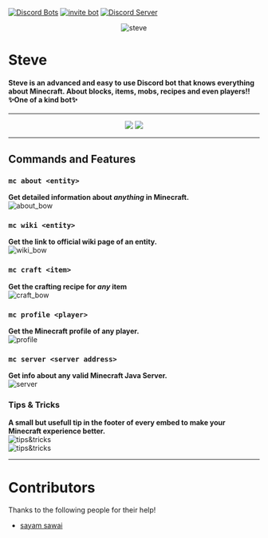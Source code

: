 [![Discord Bots](https://top.gg/api/widget/status/784725037172129803.svg)](https://top.gg/bot/784725037172129803)
[![invite bot](https://img.shields.io/static/v1?style=flat&logo=discord&logoColor=FFF&label=&message=invite%20bot&color=7289DA)](https://top.gg/bot/784725037172129803)
[![Discord Server](https://badgen.net/badge/discord/join%20chat/7289DA?icon=discord)](https://discord.gg/dKVfhV2jfn)

<p align=center>
<img src="https://cdn.discordapp.com/avatars/784725037172129803/89ecc5ad0038ee3678aa643f9d492c74.png?size=256" alt="steve">
</p>

# Steve  
#### Steve is an advanced and easy to use Discord bot that knows everything about Minecraft. About blocks, items, mobs, recipes and even players!!✨One of a kind bot✨  

<hr>  

<p align=center>
<a href="https://top.gg/bot/784725037172129803"><img src="https://top.gg/api/widget/784725037172129803.svg"></a>
<a href="https://botsfordiscord.com/bots/784725037172129803"><img src="https://botsfordiscord.com/api/bot/784725037172129803/widget"></a>
</p>
<hr>  
  
## Commands and Features  
  
### `mc about <entity>`  
**Get detailed information about _anything_ in Minecraft.**  
  ![about_bow](https://f.sed.lol/files/scJnE.png)
  
### `mc wiki <entity>`  
**Get the link to official wiki page of an entity.**  
  ![wiki_bow](https://f.sed.lol/files/6mpFn.png)
  
### `mc craft <item>`  
**Get the crafting recipe for _any_ item**  
  ![craft_bow](https://f.sed.lol/files/3vPAM.png)
  
### `mc profile <player>`
**Get the Minecraft profile of any player.**  
  ![profile](https://f.sed.lol/files/hipeE.png)
  
### `mc server <server address>`
**Get info about any valid Minecraft Java Server.**  
  ![server](https://f.sed.lol/files/HTdrp.png)
  
### Tips & Tricks
**A small but usefull tip in the footer of every embed to make your Minecraft experience better.**  
  ![tips&tricks](https://f.sed.lol/files/ANWq9.png)  
  ![tips&tricks](https://f.sed.lol/files/rGdWU.png)  
  
<hr>  
  
# Contributors  
Thanks to the following people for their help!  
- [sayam sawai](https://github.com/sayyss)
